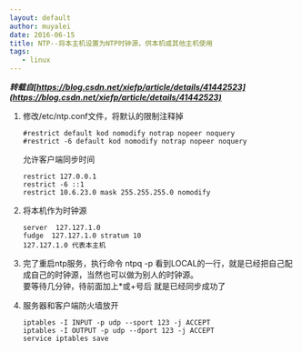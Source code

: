 ```yaml
---
layout: default
author: muyalei
date: 2016-06-15
title: NTP--将本主机设置为NTP时钟源，供本机或其他主机使用
tags:
   - linux
---
```


***转载自[https://blog.csdn.net/xiefp/article/details/41442523](https://blog.csdn.net/xiefp/article/details/41442523)***

1. 修改/etc/ntp.conf文件，将默认的限制注释掉
   ```
   #restrict default kod nomodify notrap nopeer noquery
   #restrict -6 default kod nomodify notrap nopeer noquery
   ```
   允许客户端同步时间
   ```
   restrict 127.0.0.1
   restrict -6 ::1
   restrict 10.6.23.0 mask 255.255.255.0 nomodify
   ```

2. 将本机作为时钟源
   ```
   server  127.127.1.0
   fudge  127.127.1.0 stratum 10
   127.127.1.0 代表本主机
   ```

3. 完了重启ntp服务，执行命令 ntpq -p
   看到LOCAL的一行，就是已经把自己配成自己的时钟源，当然也可以做为别人的时钟源。<br/>
   要等待几分钟，待前面加上\*或\+号后 就是已经同步成功了<br/>


4. 服务器和客户端防火墙放开
   ```
   iptables -I INPUT -p udp --sport 123 -j ACCEPT
   iptables -I OUTPUT -p udp --dport 123 -j ACCEPT
   service iptables save
   ```

